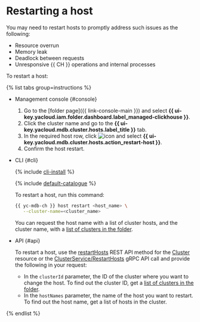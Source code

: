 # Restarting a host

You may need to restart hosts to promptly address such issues as the following:

* Resource overrun
* Memory leak
* Deadlock between requests
* Unresponsive {{ CH }} operations and internal processes

To restart a host:

{% list tabs group=instructions %}

- Management console {#console}

   1. Go to the [folder page]({{ link-console-main }}) and select **{{ ui-key.yacloud.iam.folder.dashboard.label_managed-clickhouse }}**.
   1. Click the cluster name and go to the **{{ ui-key.yacloud.mdb.cluster.hosts.label_title }}** tab.
   1. In the required host row, click ![icon](../../../_assets/console-icons/ellipsis.svg) and select **{{ ui-key.yacloud.mdb.cluster.hosts.action_restart-host }}**.
   1. Confirm the host restart.

- CLI {#cli}

   {% include [cli-install](../../cli-install.md) %}

   {% include [default-catalogue](../../default-catalogue.md) %}

   To restart a host, run this command:

   ```bash
   {{ yc-mdb-ch }} host restart <host_name> \
      --cluster-name=<cluster_name>
   ```

   You can request the host name with a list of cluster hosts, and the cluster name, with a [list of clusters in the folder](../../../managed-clickhouse/operations/cluster-list.md#list-clusters).

- API {#api}

   To restart a host, use the [restartHosts](../../../managed-clickhouse/api-ref/Cluster/restartHosts.md) REST API method for the [Cluster](../../../managed-clickhouse/api-ref/Cluster/index.md) resource or the [ClusterService/RestartHosts](../../../managed-clickhouse/api-ref/grpc/cluster_service.md#RestartHosts) gRPC API call and provide the following in your request:

   * In the `clusterId` parameter, the ID of the cluster where you want to change the host. To find out the cluster ID, get a [list of clusters in the folder](../../../managed-clickhouse/operations/cluster-list.md#list-clusters).
   * In the `hostNames` parameter, the name of the host you want to restart. To find out the host name, get a list of hosts in the cluster.

{% endlist %}
